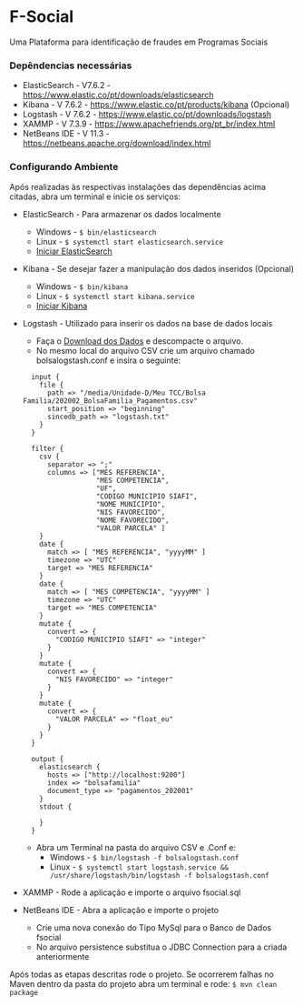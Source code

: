 # F-Social
Uma Plataforma para identificação de fraudes em Programas Sociais

### Depêndencias necessárias
* ElasticSearch - V7.6.2 - https://www.elastic.co/pt/downloads/elasticsearch
* Kibana - V 7.6.2 - https://www.elastic.co/pt/products/kibana (Opcional)
* Logstash - V 7.6.2 - https://www.elastic.co/pt/downloads/logstash
* XAMMP - V 7.3.9 - https://www.apachefriends.org/pt_br/index.html
* NetBeans IDE - V 11.3 - https://netbeans.apache.org/download/index.html

### Configurando Ambiente
  Após realizadas às respectivas instalações das dependências acima citadas, abra um terminal e inicie os serviços: 
* ElasticSearch - Para armazenar os dados localmente 
  - Windows - `$ bin/elasticsearch`
  - Linux - `$ systemctl start elasticsearch.service`
  - [Iniciar ElasticSearch](http://localhost:9200)
  
* Kibana - Se desejar fazer a manipulação dos dados inseridos (Opcional)
  - Windows - `$ bin/kibana`
  - Linux - `$ systemctl start kibana.service`
  - [Iniciar Kibana](http://localhost:5601)

* Logstash - Utilizado para inserir os dados na base de dados locais
  - Faça o [Download dos Dados](http://www.portaltransparencia.gov.br/download-de-dados/bolsa-familia-pagamentos/202001) e descompacte o arquivo.
  - No mesmo local do arquivo CSV crie um arquivo chamado bolsalogstash.conf e insira o seguinte:
  ``` Config
    input {
      file {
        path => "/media/Unidade-D/Meu TCC/Bolsa Familia/202002_BolsaFamilia_Pagamentos.csv"
        start_position => "beginning"
        sincedb_path => "logstash.txt"
      }
    }

    filter {
      csv {
        separator => ";"
        columns => ["MES REFERENCIA",
                    "MES COMPETENCIA",
                    "UF",
                    "CODIGO MUNICIPIO SIAFI",
                    "NOME MUNICIPIO",
                    "NIS FAVORECIDO",
                    "NOME FAVORECIDO",
                    "VALOR PARCELA" ]
      }
      date {
        match => [ "MES REFERENCIA", "yyyyMM" ]
        timezone => "UTC"
        target => "MES REFERENCIA"
      }
      date {
        match => [ "MES COMPETENCIA", "yyyyMM" ]
        timezone => "UTC"
        target => "MES COMPETENCIA"
      }
      mutate {
        convert => {
          "CODIGO MUNICIPIO SIAFI" => "integer"
        }
      }
      mutate {
        convert => {
          "NIS FAVORECIDO" => "integer"
        }
      }
      mutate {
        convert => {
          "VALOR PARCELA" => "float_eu"
        }
      }
    }

    output {
      elasticsearch {
        hosts => ["http://localhost:9200"]
        index => "bolsafamilia"
        document_type => "pagamentos_202001"
      }
      stdout {

      }
    }
  ```
  * Abra um Terminal na pasta do arquivo CSV e .Conf e:
    - Windows - `$ bin/logstash -f bolsalogstash.conf`
    - Linux - `$ systemctl start logstash.service && /usr/share/logstash/bin/logstash -f bolsalogstash.conf`
    
 * XAMMP - Rode a aplicação e importe o arquivo fsocial.sql
 
 * NetBeans IDE - Abra a aplicação e importe o projeto
   - Crie uma nova conexão do Tipo MySql para o Banco de Dados fsocial
   - No arquivo persistence substitua o JDBC Connection para a criada anteriormente
   
Após todas as etapas descritas rode o projeto. Se ocorrerem falhas no Maven dentro da pasta do projeto abra um terminal e rode: `$ mvn clean package`












